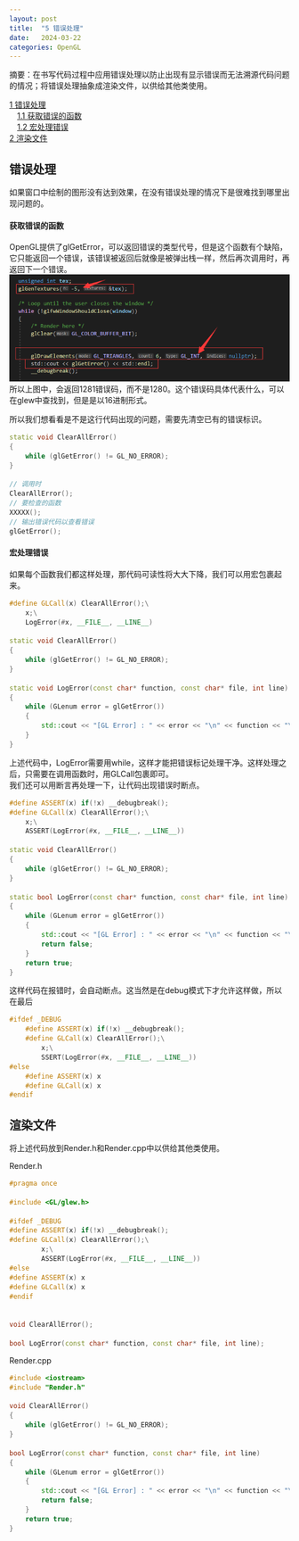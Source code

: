 ```yaml
---
layout: post
title:  "5 错误处理"
date:   2024-03-22
categories: OpenGL
---
```


摘要：在书写代码过程中应用错误处理以防止出现有显示错误而无法溯源代码问题的情况；将错误处理抽象成渲染文件，以供给其他类使用。   

[1 错误处理](#错误处理)  
&emsp;[1.1 获取错误的函数](#获取错误的函数)  
&emsp;[1.2 宏处理错误](#宏处理错误)   
[2 渲染文件](#渲染文件)   

## 错误处理
如果窗口中绘制的图形没有达到效果，在没有错误处理的情况下是很难找到哪里出现问题的。

#### 获取错误的函数
OpenGL提供了glGetError，可以返回错误的类型代号，但是这个函数有个缺陷，它只能返回一个错误，该错误被返回后就像是被弹出栈一样，然后再次调用时，再返回下一个错误。
![](../../../assets/OpenGL/5_1.png)  
所以上图中，会返回1281错误码，而不是1280。这个错误码具体代表什么，可以在glew中查找到，但是是以16进制形式。


所以我们想看看是不是这行代码出现的问题，需要先清空已有的错误标识。
```Cpp
static void ClearAllError()
{
	while (glGetError() != GL_NO_ERROR);
}

// 调用时
ClearAllError();
// 要检查的函数
XXXXX();
// 输出错误代码以查看错误
glGetError();
```

#### 宏处理错误
如果每个函数我们都这样处理，那代码可读性将大大下降，我们可以用宏包裹起来。

```Cpp
#define GLCall(x) ClearAllError();\
	x;\
	LogError(#x, __FILE__, __LINE__)

static void ClearAllError()
{
	while (glGetError() != GL_NO_ERROR);
}

static void LogError(const char* function, const char* file, int line)
{
	while (GLenum error = glGetError())
	{
		std::cout << "[GL Error] : " << error << "\n" << function << "\n" << file << " : " << line << std::endl;
	}
}
```
上述代码中，LogError需要用while，这样才能把错误标记处理干净。这样处理之后，只需要在调用函数时，用GLCall包裹即可。  
我们还可以用断言再处理一下，让代码出现错误时断点。  
```Cpp
#define ASSERT(x) if(!x) __debugbreak();
#define GLCall(x) ClearAllError();\
	x;\
	ASSERT(LogError(#x, __FILE__, __LINE__))

static void ClearAllError()
{
	while (glGetError() != GL_NO_ERROR);
}

static bool LogError(const char* function, const char* file, int line)
{
	while (GLenum error = glGetError())
	{
		std::cout << "[GL Error] : " << error << "\n" << function << "\n" << file << " : " << line << std::endl;
		return false;
	}
	return true;
}
```
这样代码在报错时，会自动断点。这当然是在debug模式下才允许这样做，所以在最后
```Cpp
#ifdef _DEBUG
	#define ASSERT(x) if(!x) __debugbreak();
	#define GLCall(x) ClearAllError();\
		x;\
		SSERT(LogError(#x, __FILE__, __LINE__))
#else
	#define ASSERT(x) x
	#define GLCall(x) x
#endif
```

## 渲染文件
将上述代码放到Render.h和Render.cpp中以供给其他类使用。  

Render.h
```Cpp
#pragma once

#include <GL/glew.h>

#ifdef _DEBUG
#define ASSERT(x) if(!x) __debugbreak();
#define GLCall(x) ClearAllError();\
		x;\
		ASSERT(LogError(#x, __FILE__, __LINE__))
#else
#define ASSERT(x) x
#define GLCall(x) x
#endif


void ClearAllError();

bool LogError(const char* function, const char* file, int line);

```
Render.cpp
```Cpp
#include <iostream>
#include "Render.h"

void ClearAllError()
{
	while (glGetError() != GL_NO_ERROR);
}

bool LogError(const char* function, const char* file, int line)
{
	while (GLenum error = glGetError())
	{
		std::cout << "[GL Error] : " << error << "\n" << function << "\n" << file << " : " << line << std::endl;
		return false;
	}
	return true;
}
```
